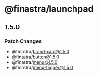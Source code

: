 # @finastra/launchpad

## 1.5.0

### Patch Changes

- @finastra/brand-card@1.5.0
- @finastra/button@1.5.0
- @finastra/menu@1.5.0
- @finastra/menu-trigger@1.5.0
